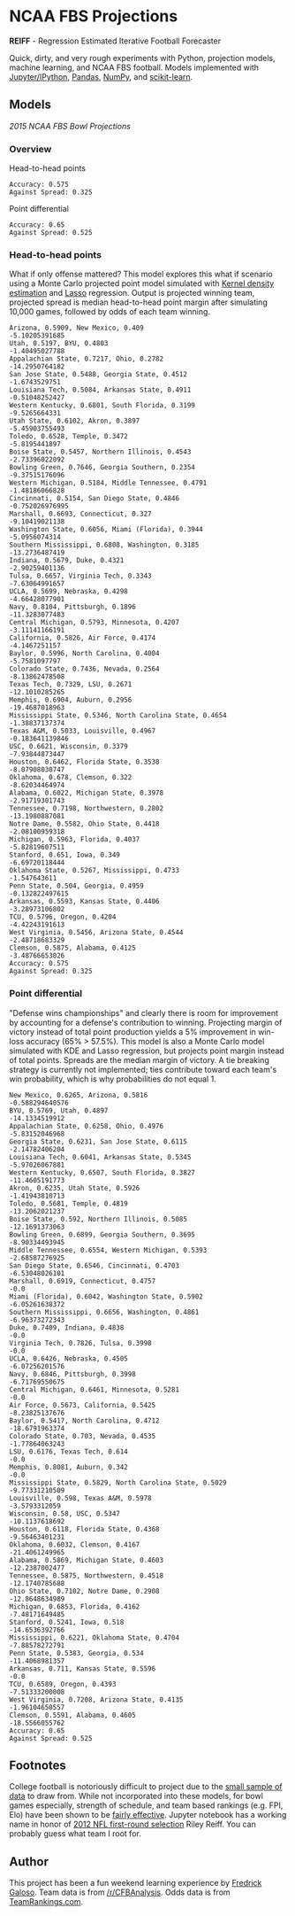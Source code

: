 # NCAA FBS Projections

**REIFF** - Regression Estimated Iterative Football Forecaster

Quick, dirty, and very rough experiments with Python, projection models, machine learning, and NCAA FBS football. Models implemented with [Jupyter/IPython](http://jupyter.readthedocs.org/), [Pandas](http://pandas.pydata.org/), [NumPy](http://www.numpy.org/), and [scikit-learn](http://scikit-learn.org/).

## Models

*2015 NCAA FBS Bowl Projections*

### Overview

Head-to-head points

```
Accuracy: 0.575
Against Spread: 0.325
```

Point differential

```
Accuracy: 0.65
Against Spread: 0.525
```

### Head-to-head points

What if only offense mattered? This model explores this what if scenario using a Monte Carlo projected point model simulated with [Kernel density estimation](https://en.wikipedia.org/wiki/Kernel_density_estimation) and [Lasso](http://statweb.stanford.edu/~tibs/lasso/simple.html) regression. Output is projected winning team, projected spread is median head-to-head point margin after simulating 10,000 games, followed by odds of each team winning.

```
Arizona, 0.5909, New Mexico, 0.409
-5.10205391685
Utah, 0.5197, BYU, 0.4803
-1.40495027788
Appalachian State, 0.7217, Ohio, 0.2782
-14.2950764182
San Jose State, 0.5488, Georgia State, 0.4512
-1.6743529751
Louisiana Tech, 0.5084, Arkansas State, 0.4911
-0.51048252427
Western Kentucky, 0.6801, South Florida, 0.3199
-9.5265664331
Utah State, 0.6102, Akron, 0.3897
-5.45903755493
Toledo, 0.6528, Temple, 0.3472
-5.8195441897
Boise State, 0.5457, Northern Illinois, 0.4543
-2.73396022092
Bowling Green, 0.7646, Georgia Southern, 0.2354
-9.37515176096
Western Michigan, 0.5184, Middle Tennessee, 0.4791
-1.48186066828
Cincinnati, 0.5154, San Diego State, 0.4846
-0.752026976995
Marshall, 0.6693, Connecticut, 0.327
-9.10419021138
Washington State, 0.6056, Miami (Florida), 0.3944
-5.0956074314
Southern Mississippi, 0.6808, Washington, 0.3185
-13.2736487419
Indiana, 0.5679, Duke, 0.4321
-2.90259401136
Tulsa, 0.6657, Virginia Tech, 0.3343
-7.63064991657
UCLA, 0.5699, Nebraska, 0.4298
-4.66428077901
Navy, 0.8104, Pittsburgh, 0.1896
-11.3283077483
Central Michigan, 0.5793, Minnesota, 0.4207
-3.11141166191
California, 0.5826, Air Force, 0.4174
-4.1467251157
Baylor, 0.5996, North Carolina, 0.4004
-5.7581097797
Colorado State, 0.7436, Nevada, 0.2564
-8.13862478508
Texas Tech, 0.7329, LSU, 0.2671
-12.1010285265
Memphis, 0.6904, Auburn, 0.2956
-19.4687018963
Mississippi State, 0.5346, North Carolina State, 0.4654
-1.38837137374
Texas A&M, 0.5033, Louisville, 0.4967
-0.183641139846
USC, 0.6621, Wisconsin, 0.3379
-7.93844873447
Houston, 0.6462, Florida State, 0.3538
-8.07908030747
Oklahoma, 0.678, Clemson, 0.322
-8.62034464974
Alabama, 0.6022, Michigan State, 0.3978
-2.91719301743
Tennessee, 0.7198, Northwestern, 0.2802
-13.1980887081
Notre Dame, 0.5582, Ohio State, 0.4418
-2.08100959318
Michigan, 0.5963, Florida, 0.4037
-5.82819607511
Stanford, 0.651, Iowa, 0.349
-6.69720118444
Oklahoma State, 0.5267, Mississippi, 0.4733
-1.547643611
Penn State, 0.504, Georgia, 0.4959
-0.132822497615
Arkansas, 0.5593, Kansas State, 0.4406
-3.28973106802
TCU, 0.5796, Oregon, 0.4204
-4.42243191613
West Virginia, 0.5456, Arizona State, 0.4544
-2.48718683329
Clemson, 0.5875, Alabama, 0.4125
-3.48766653026
Accuracy: 0.575
Against Spread: 0.325
```

### Point differential

"Defense wins championships" and clearly there is room for improvement by accounting for a defense's contribution to winning. Projecting margin of victory instead of total point production yields a 5% improvement in win-loss accuracy (65% > 57.5%). This model is also a Monte Carlo model simulated with KDE and Lasso regression, but projects point margin instead of total points. Spreads are the median margin of victory. A tie breaking strategy is currently not implemented; ties contribute toward each team's win probability, which is why probabilities do not equal 1.

```
New Mexico, 0.6265, Arizona, 0.5816
-0.588294640576
BYU, 0.5769, Utah, 0.4897
-14.1334519912
Appalachian State, 0.6258, Ohio, 0.4976
-5.83152046968
Georgia State, 0.6231, San Jose State, 0.6115
-2.14782406204
Louisiana Tech, 0.6041, Arkansas State, 0.5345
-5.97026067881
Western Kentucky, 0.6507, South Florida, 0.3827
-11.4605191773
Akron, 0.6235, Utah State, 0.5926
-1.41943810713
Toledo, 0.5681, Temple, 0.4819
-13.2062021237
Boise State, 0.592, Northern Illinois, 0.5085
-12.1691373063
Bowling Green, 0.6899, Georgia Southern, 0.3695
-8.90334493945
Middle Tennessee, 0.6554, Western Michigan, 0.5393
-2.68587276925
San Diego State, 0.6546, Cincinnati, 0.4703
-6.53048026101
Marshall, 0.6919, Connecticut, 0.4757
-0.0
Miami (Florida), 0.6042, Washington State, 0.5902
-6.05261638372
Southern Mississippi, 0.6656, Washington, 0.4861
-6.96373272343
Duke, 0.7409, Indiana, 0.4838
-0.0
Virginia Tech, 0.7826, Tulsa, 0.3998
-0.0
UCLA, 0.6426, Nebraska, 0.4505
-6.07256201576
Navy, 0.6846, Pittsburgh, 0.3998
-6.71769550675
Central Michigan, 0.6461, Minnesota, 0.5281
-0.0
Air Force, 0.5673, California, 0.5425
-8.23825137676
Baylor, 0.5417, North Carolina, 0.4712
-18.6791963374
Colorado State, 0.703, Nevada, 0.4535
-1.77864063243
LSU, 0.6176, Texas Tech, 0.614
-0.0
Memphis, 0.8081, Auburn, 0.342
-0.0
Mississippi State, 0.5829, North Carolina State, 0.5029
-9.77331210509
Louisville, 0.598, Texas A&M, 0.5978
-3.5793312059
Wisconsin, 0.58, USC, 0.5347
-10.1137618692
Houston, 0.6118, Florida State, 0.4368
-9.56463401231
Oklahoma, 0.6032, Clemson, 0.4167
-21.4061249965
Alabama, 0.5869, Michigan State, 0.4603
-12.2387002477
Tennessee, 0.5875, Northwestern, 0.4518
-12.1740785688
Ohio State, 0.7102, Notre Dame, 0.2908
-12.8648634989
Michigan, 0.6853, Florida, 0.4162
-7.48171649485
Stanford, 0.5241, Iowa, 0.518
-14.6536392766
Mississippi, 0.6221, Oklahoma State, 0.4704
-7.88578272791
Penn State, 0.5383, Georgia, 0.534
-11.4068981357
Arkansas, 0.711, Kansas State, 0.5596
-0.0
TCU, 0.6589, Oregon, 0.4393
-7.51333200008
West Virginia, 0.7208, Arizona State, 0.4135
-1.96104650557
Clemson, 0.5591, Alabama, 0.4605
-18.5566055762
Accuracy: 0.65
Against Spread: 0.525
```

## Footnotes

College football is notoriously difficult to project due to the [small sample of data](http://www.cbcb.umd.edu/~salzberg/docs/murthy_thesis/survey/node16.html) to draw from. While not incorporated into these models, for bowl games especially, strength of schedule, and team based rankings (e.g. FPI, Elo) have been shown to be [fairly effective](http://fivethirtyeight.com/features/heres-how-our-college-football-playoff-predictions-work/). Jupyter notebook has a working name in honor of [2012 NFL first-round selection](https://en.wikipedia.org/wiki/Riley_Reiff) Riley Reiff. You can probably guess what team I root for.

## Author

This project has been a fun weekend learning experience by [Fredrick Galoso](https://twitter.com/wayoutmind). Team data is from [/r/CFBAnalysis](https://www.reddit.com/r/CFBAnalysis/comments/3j1gjg/2015_data_sources/). Odds data is from [TeamRankings.com](https://www.teamrankings.com/college-football-bowls/schedule/).
